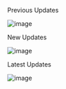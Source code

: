 Previous Updates

![image](https://github.com/vtonu/GraphicDesign_Portfolio/assets/56773210/6b2634cc-869e-4a0d-b1f2-1f5b6b2fb3ec)

New Updates

![image](https://github.com/vtonu/GraphicDesign_Portfolio/assets/56773210/3ef92523-4636-45bd-9c90-6944db465fcd)

Latest Updates

![image](https://github.com/vtonu/GraphicDesign_Portfolio/assets/56773210/2806d0c1-6713-4f61-ad81-1328d982e5a8)
